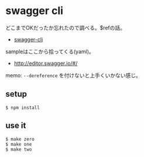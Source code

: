 # swagger cli

どこまでOKだったか忘れたので調べる。$refの話。

- [swagger-cli](https://www.npmjs.com/package/swagger-cli)

sampleはここから拾ってくる(yaml)。

- http://editor.swagger.io/#/

memo: `--dereference` を付けないと上手くいかない感じ。

## setup

```
$ npm install
```

## use it

```
$ make zero
$ make one
$ make two
```
